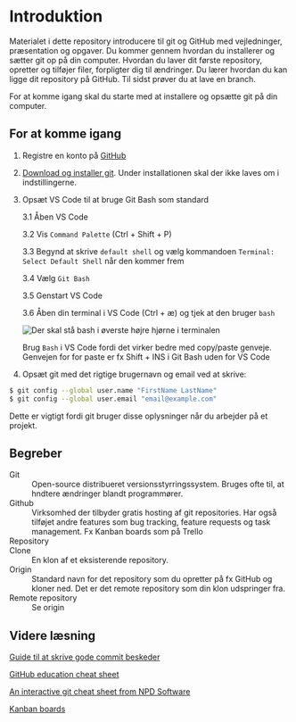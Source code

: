 # Introduktion
Materialet i dette repository introducere til git og GitHub med vejledninger, præsentation og opgaver. Du kommer gennem hvordan du installerer og sætter git op på din computer. Hvordan du laver dit første repository, opretter og tilføjer filer, forpligter dig til ændringer. Du lærer hvordan du kan ligge dit repository på GitHub. Til sidst prøver du at lave en branch.

For at komme igang skal du starte med at installere og opsætte git på din computer.

## For at komme igang

1. Registre en konto på [GitHub](www.github.com)
2. [Download og installer git](https://git-scm.com/). Under installationen skal der ikke laves om i indstillingerne.
3. Opsæt VS Code til at bruge Git Bash som standard

    3.1 Åben VS Code

    3.2 Vis `Command Palette` (Ctrl + Shift + P)

    3.3 Begynd at skrive `default shell` og vælg kommandoen `Terminal: Select Default Shell` når den kommer frem

    3.4 Vælg `Git Bash`

    3.5 Genstart VS Code

    3.6 Åben din terminal i VS Code (Ctrl + æ) og tjek at den bruger `bash` 
        
    ![Der skal stå bash i øverste højre hjørne i terminalen](./assets/bash-check.png)

    Brug `Bash` i VS Code fordi det virker bedre med copy/paste genveje. Genvejen for for paste er fx Shift + INS i Git Bash uden for VS Code

4. Opsæt git med det rigtige brugernavn og email ved at skrive:
``` bash
$ git config --global user.name "FirstName LastName"
$ git config --global user.email "email@example.com"
```
Dette er vigtigt fordi git bruger disse oplysninger når du arbejder på et projekt.

## Begreber

<dl>
  <dt>Git</dt>
  <dd>Open-source distribueret versionsstyrringssystem. Bruges ofte til, at hndtere ændringer blandt programmører. </dd>
  <dt>Github</dt>
  <dd>Virksomhed der tilbyder gratis hosting af git repositories. Har også tilføjet andre features som bug tracking, feature requests og task management. Fx Kanban boards som på Trello</dd>
  <dt>Repository</dt>
  <dd></dd>
  <dt>Clone</dt>
  <dd>En klon af et eksisterende repository. </dd>
  <dt>Origin</dt>
  <dd>Standard navn for det repository som du opretter på fx GitHub og kloner ned. Det er det remote repository som din klon udspringer fra.</dd>
  <dt>Remote repository</dt>
  <dd>Se origin</dd>
</dl>


## Videre læsning

[Guide til at skrive gode commit beskeder](https://chris.beams.io/posts/git-commit/)

[GitHub education cheat sheet](https://education.github.com/git-cheat-sheet-education.pdf)

[An interactive git cheat sheet from NPD Software](https://ndpsoftware.com/git-cheatsheet.html)

[Kanban boards](https://en.wikipedia.org/wiki/Kanban_board)